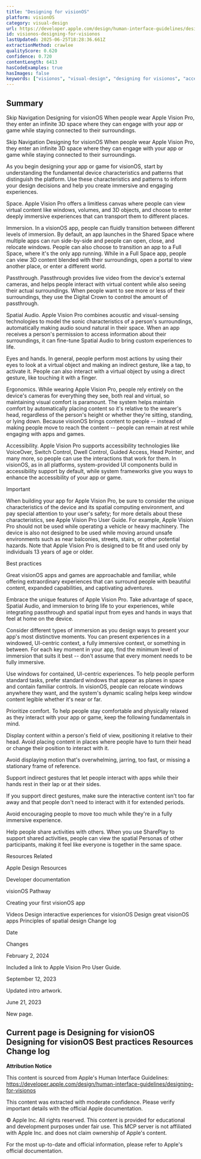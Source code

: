 ```yaml
---
title: "Designing for visionOS"
platform: visionOS
category: visual-design
url: https://developer.apple.com/design/human-interface-guidelines/designing-for-visionos
id: visionos-designing-for-visionos
lastUpdated: 2025-06-25T18:28:36.661Z
extractionMethod: crawlee
qualityScore: 0.620
confidence: 0.720
contentLength: 6413
hasCodeExamples: true
hasImages: false
keywords: ["visionos", "visual-design", "designing for visionos", "accessibility", "controls", "design", "gestures", "input", "motion", "navigation"]
---
```

## Summary

Skip Navigation
Designing for visionOS
When people wear Apple Vision Pro, they enter an infinite 3D space where they can engage with your app or game while staying connected to their surroundings.

Skip Navigation
Designing for visionOS
When people wear Apple Vision Pro, they enter an infinite 3D space where they can engage with your app or game while staying connected to their surroundings.

As you begin designing your app or game for visionOS, start by understanding the fundamental device characteristics and patterns that distinguish the platform. Use these characteristics and patterns to inform your design decisions and help you create immersive and engaging experiences.

Space. Apple Vision Pro offers a limitless canvas where people can view virtual content like windows, volumes, and 3D objects, and choose to enter deeply immersive experiences that can transport them to different places.

Immersion. In a visionOS app, people can fluidly transition between different levels of immersion. By default, an app launches in the Shared Space where multiple apps can run side-by-side and people can open, close, and relocate windows. People can also choose to transition an app to a Full Space, where it's the only app running. While in a Full Space app, people can view 3D content blended with their surroundings, open a portal to view another place, or enter a different world.

Passthrough. Passthrough provides live video from the device's external cameras, and helps people interact with virtual content while also seeing their actual surroundings. When people want to see more or less of their surroundings, they use the Digital Crown to control the amount of passthrough.

Spatial Audio. Apple Vision Pro combines acoustic and visual-sensing technologies to model the sonic characteristics of a person's surroundings, automatically making audio sound natural in their space. When an app receives a person's permission to access information about their surroundings, it can fine-tune Spatial Audio to bring custom experiences to life.

Eyes and hands. In general, people perform most actions by using their eyes to look at a virtual object and making an indirect gesture, like a tap, to activate it. People can also interact with a virtual object by using a direct gesture, like touching it with a finger.

Ergonomics. While wearing Apple Vision Pro, people rely entirely on the device's cameras for everything they see, both real and virtual, so maintaining visual comfort is paramount. The system helps maintain comfort by automatically placing content so it's relative to the wearer's head, regardless of the person's height or whether they're sitting, standing, or lying down. Because visionOS brings content to people -- instead of making people move to reach the content -- people can remain at rest while engaging with apps and games.

Accessibility. Apple Vision Pro supports accessibility technologies like VoiceOver, Switch Control, Dwell Control, Guided Access, Head Pointer, and many more, so people can use the interactions that work for them. In visionOS, as in all platforms, system-provided UI components build in accessibility support by default, while system frameworks give you ways to enhance the accessibility of your app or game.

Important

When building your app for Apple Vision Pro, be sure to consider the unique characteristics of the device and its spatial computing environment, and pay special attention to your user's safety; for more details about these characteristics, see Apple Vision Pro User Guide. For example, Apple Vision Pro should not be used while operating a vehicle or heavy machinery. The device is also not designed to be used while moving around unsafe environments such as near balconies, streets, stairs, or other potential hazards. Note that Apple Vision Pro is designed to be fit and used only by individuals 13 years of age or older.

Best practices

Great visionOS apps and games are approachable and familiar, while offering extraordinary experiences that can surround people with beautiful content, expanded capabilities, and captivating adventures.

Embrace the unique features of Apple Vision Pro. Take advantage of space, Spatial Audio, and immersion to bring life to your experiences, while integrating passthrough and spatial input from eyes and hands in ways that feel at home on the device.

Consider different types of immersion as you design ways to present your app's most distinctive moments. You can present experiences in a windowed, UI-centric context, a fully immersive context, or something in between. For each key moment in your app, find the minimum level of immersion that suits it best -- don't assume that every moment needs to be fully immersive.

Use windows for contained, UI-centric experiences. To help people perform standard tasks, prefer standard windows that appear as planes in space and contain familiar controls. In visionOS, people can relocate windows anywhere they want, and the system's dynamic scaling helps keep window content legible whether it's near or far.

Prioritize comfort. To help people stay comfortable and physically relaxed as they interact with your app or game, keep the following fundamentals in mind.

Display content within a person's field of view, positioning it relative to their head. Avoid placing content in places where people have to turn their head or change their position to interact with it.

Avoid displaying motion that's overwhelming, jarring, too fast, or missing a stationary frame of reference.

Support indirect gestures that let people interact with apps while their hands rest in their lap or at their sides.

If you support direct gestures, make sure the interactive content isn't too far away and that people don't need to interact with it for extended periods.

Avoid encouraging people to move too much while they're in a fully immersive experience.

Help people share activities with others. When you use SharePlay to support shared activities, people can view the spatial Personas of other participants, making it feel like everyone is together in the same space.

Resources
Related

Apple Design Resources

Developer documentation

visionOS Pathway

Creating your first visionOS app

Videos
Design interactive experiences for visionOS
Design great visionOS apps
Principles of spatial design
Change log

Date

Changes

February 2, 2024

Included a link to Apple Vision Pro User Guide.

September 12, 2023

Updated intro artwork.

June 21, 2023

New page.

Current page is Designing for visionOS
Designing for visionOS
Best practices
Resources
Change log
---

**Attribution Notice**

This content is sourced from Apple's Human Interface Guidelines: https://developer.apple.com/design/human-interface-guidelines/designing-for-visionos

This content was extracted with moderate confidence. Please verify important details with the official Apple documentation.

© Apple Inc. All rights reserved. This content is provided for educational and development purposes under fair use. This MCP server is not affiliated with Apple Inc. and does not claim ownership of Apple's content.

For the most up-to-date and official information, please refer to Apple's official documentation.
